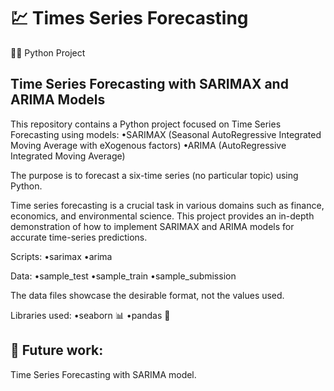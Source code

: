 # 💹 Times Series Forecasting

👨‍💻 Python Project

## Time Series Forecasting with SARIMAX and ARIMA Models

This repository contains a Python project focused on Time Series Forecasting using models:
•SARIMAX (Seasonal AutoRegressive Integrated Moving Average with eXogenous factors) 
•ARIMA (AutoRegressive Integrated Moving Average) 

The purpose is to forecast a six-time series (no particular topic) using Python.

Time series forecasting is a crucial task in various domains such as finance, economics, and environmental science. 
This project provides an in-depth demonstration of how to implement SARIMAX and ARIMA models for accurate time-series predictions.

Scripts:
•sarimax
•arima

Data:
•sample_test
•sample_train
•sample_submission

The data files showcase the desirable format, not the values used.

Libraries used:
•seaborn 📊
•pandas 🐼

## 🔮 Future work:
Time Series Forecasting with SARIMA model.
